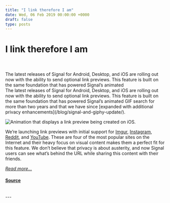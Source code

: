 ```yaml
---
title: "I link therefore I am"
date: Wed, 06 Feb 2019 00:00:00 +0000
draft: false
type: posts
---
```

# I link therefore I am

<br/>

<br/>
 The latest releases of Signal for Android, Desktop, and iOS are rolling out now with the ability to send optional link previews. This feature is built on the same foundation that has powered Signal’s animated
<br/>
The latest releases of Signal for Android, Desktop, and iOS are rolling out now with the ability to send optional link previews. This feature is built on the same foundation that has powered Signal’s animated GIF search for more than two years and that we have since [expanded with additional privacy enhancements](/blog/signal-and-giphy-update/).

![Animation that displays a link preview being created on iOS.](/blog/images/link-previews-animation.gif)

We’re launching link previews with initial support for [Imgur](https://imgur.com/), [Instagram](https://www.instagram.com/), [Reddit](https://www.reddit.com/), and [YouTube](https://www.youtube.com/). These are four of the most popular sites on the Internet and their heavy focus on visual content makes them a perfect fit for this feature. We don’t believe that privacy is about austerity, and now Signal users can see what’s behind the URL while sharing this content with their friends.

[_Read more..._](https://signal.org/blog/i-link-therefore-i-am/)

#### [Source](https://signal.org/blog/i-link-therefore-i-am/)

<br/>
---
